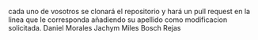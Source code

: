 cada uno de vosotros se clonará el repositorio y hará un pull request en la linea que le corresponda añadiendo su apellido como modificacion solicitada.
Daniel Morales Jachym
Miles Bosch Rejas
